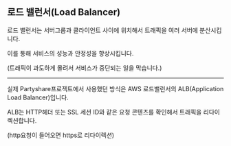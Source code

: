 ## 로드 밸런서(Load Balancer)

로드 밸런서는 서버그룹과 클라이언트 사이에 위치해서 트래픽을 여러 서버에 분산시킵니다.

이를 통해 서비스의 성능과 안정성을 향상시킵니다.

(트래픽이 과도하게 몰려서 서비스가 중단되는 일을 막습니다.)

 
<hr>

실제 Partyshare프로젝트에서 사용했던 방식은 AWS 로드밸런서의 ALB(Application Load Balancer)입니다.

ALB는 HTTP헤더 또는 SSL 세션 ID와 같은 요청 콘텐츠를 확인해서 트래픽을 리다이렉션합니다.

 

(http요청이 들어오면 https로 리다이렉션)

 
